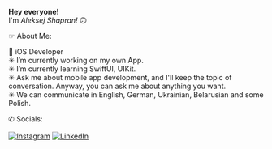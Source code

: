 <b>Hey everyone!</b><br>
I'm <i>Aleksej Shapran!</i> 🙃<br>

☞ About Me:<br>

 iOS Developer<br>
✳︎ I’m currently working on my own App.<br>
✳︎ I’m currently learning SwiftUI, UIKit.<br>
✳︎ Ask me about mobile app development, and I'll keep the topic of conversation. Anyway, you can ask me about anything you want.<br>
✳︎ We can communicate in English, German, Ukrainian, Belarusian and some Polish.

✆  Socials:<br>
<br>
[![Instagram](https://img.shields.io/badge/Instagram-%23E4405F.svg?logo=Instagram&logoColor=white)](https://instagram.com/lepranby) [![LinkedIn](https://img.shields.io/badge/LinkedIn-%230077B5.svg?logo=linkedin&logoColor=white)](https://linkedin.com/in/lepranby) <br>
